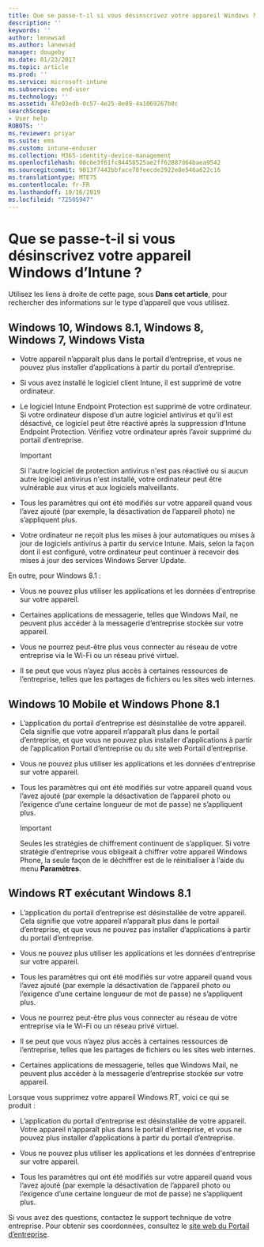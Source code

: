 ```yaml
---
title: Que se passe-t-il si vous désinscrivez votre appareil Windows ? | Microsoft Docs
description: ''
keywords: ''
author: lenewsad
ms.author: lanewsad
manager: dougeby
ms.date: 01/23/2017
ms.topic: article
ms.prod: ''
ms.service: microsoft-intune
ms.subservice: end-user
ms.technology: ''
ms.assetid: 47e03edb-0c57-4e25-8e89-4a1069267b8c
searchScope:
- User help
ROBOTS: ''
ms.reviewer: priyar
ms.suite: ems
ms.custom: intune-enduser
ms.collection: M365-identity-device-management
ms.openlocfilehash: 08c6e3f61fc84458525ae2ff62887d64baea9542
ms.sourcegitcommit: 9013f7442bbface78feecde2922e8e546a622c16
ms.translationtype: MTE75
ms.contentlocale: fr-FR
ms.lasthandoff: 10/16/2019
ms.locfileid: "72505947"
---
```

# <a name="what-happens-if-you-unenroll-your-windows-device-from-intune"></a>Que se passe-t-il si vous désinscrivez votre appareil Windows d’Intune ?

Utilisez les liens à droite de cette page, sous **Dans cet article**, pour rechercher des informations sur le type d’appareil que vous utilisez.


## <a name="windows-10-windows-81-windows-8-windows-7-windows-vista"></a>Windows 10, Windows 8.1, Windows 8, Windows 7, Windows Vista

- Votre appareil n’apparaît plus dans le portail d’entreprise, et vous ne pouvez plus installer d’applications à partir du portail d’entreprise.

- Si vous avez installé le logiciel client Intune, il est supprimé de votre ordinateur.

- Le logiciel Intune Endpoint Protection est supprimé de votre ordinateur. Si votre ordinateur dispose d’un autre logiciel antivirus et qu’il est désactivé, ce logiciel peut être réactivé après la suppression d’Intune Endpoint Protection. Vérifiez votre ordinateur après l’avoir supprimé du portail d’entreprise.

    > [!IMPORTANT]
    > Si l'autre logiciel de protection antivirus n'est pas réactivé ou si aucun autre logiciel antivirus n'est installé, votre ordinateur peut être vulnérable aux virus et aux logiciels malveillants.

- Tous les paramètres qui ont été modifiés sur votre appareil quand vous l’avez ajouté (par exemple, la désactivation de l’appareil photo) ne s’appliquent plus.

- Votre ordinateur ne reçoit plus les mises à jour automatiques ou mises à jour de logiciels antivirus à partir du service Intune. Mais, selon la façon dont il est configuré, votre ordinateur peut continuer à recevoir des mises à jour des services Windows Server Update.

En outre, pour Windows 8.1 :

- Vous ne pouvez plus utiliser les applications et les données d'entreprise sur votre appareil.

- Certaines applications de messagerie, telles que Windows Mail, ne peuvent plus accéder à la messagerie d’entreprise stockée sur votre appareil.

- Vous ne pourrez peut-être plus vous connecter au réseau de votre entreprise via le Wi-Fi ou un réseau privé virtuel.

- Il se peut que vous n’ayez plus accès à certaines ressources de l’entreprise, telles que les partages de fichiers ou les sites web internes.

## <a name="windows-10-mobile-and-windows-phone-81"></a>Windows 10 Mobile et Windows Phone 8.1

- L’application du portail d’entreprise est désinstallée de votre appareil. Cela signifie que votre appareil n’apparaît plus dans le portail d’entreprise, et que vous ne pouvez plus installer d’applications à partir de l’application Portail d’entreprise ou du site web Portail d’entreprise.

- Vous ne pouvez plus utiliser les applications et les données d'entreprise sur votre appareil.

- Tous les paramètres qui ont été modifiés sur votre appareil quand vous l’avez ajouté (par exemple la désactivation de l’appareil photo ou l’exigence d’une certaine longueur de mot de passe) ne s’appliquent plus.

    > [!IMPORTANT]
    > Seules les stratégies de chiffrement continuent de s’appliquer. Si votre stratégie d’entreprise vous obligeait à chiffrer votre appareil Windows Phone, la seule façon de le déchiffrer est de le réinitialiser à l’aide du menu **Paramètres**.

## <a name="windows-rt-running-windows-81"></a>Windows RT exécutant Windows 8.1

- L’application du portail d’entreprise est désinstallée de votre appareil. Cela signifie que votre appareil n’apparaît plus dans le portail d’entreprise, et que vous ne pouvez pas installer d’applications à partir du portail d’entreprise.

- Vous ne pouvez plus utiliser les applications et les données d'entreprise sur votre appareil.

- Tous les paramètres qui ont été modifiés sur votre appareil quand vous l’avez ajouté (par exemple la désactivation de l’appareil photo ou l’exigence d’une certaine longueur de mot de passe) ne s’appliquent plus.

- Vous ne pourrez peut-être plus vous connecter au réseau de votre entreprise via le Wi-Fi ou un réseau privé virtuel.

- Il se peut que vous n’ayez plus accès à certaines ressources de l’entreprise, telles que les partages de fichiers ou les sites web internes.

- Certaines applications de messagerie, telles que Windows Mail, ne peuvent plus accéder à la messagerie d’entreprise stockée sur votre appareil.

Lorsque vous supprimez votre appareil Windows RT, voici ce qui se produit :

- L’application du portail d’entreprise est désinstallée de votre appareil. Votre appareil n’apparaît plus dans le portail d’entreprise, et vous ne pouvez plus installer d’applications à partir du portail d’entreprise.

- Vous ne pouvez plus utiliser les applications et les données d'entreprise sur votre appareil.

- Tous les paramètres qui ont été modifiés sur votre appareil quand vous l’avez ajouté (par exemple la désactivation de l’appareil photo ou l’exigence d’une certaine longueur de mot de passe) ne s’appliquent plus.

Si vous avez des questions, contactez le support technique de votre entreprise. Pour obtenir ses coordonnées, consultez le [site web du Portail d’entreprise](https://go.microsoft.com/fwlink/?linkid=2010980).
